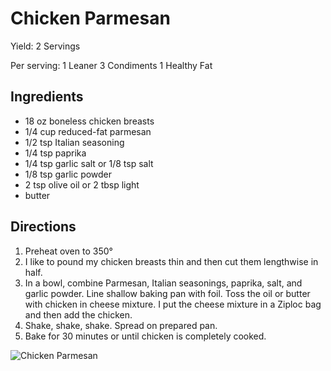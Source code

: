 # Chicken Parmesan

Yield: 2 Servings

Per serving:
1 Leaner
3 Condiments
1 Healthy Fat

## Ingredients
* 18 oz boneless chicken breasts
* 1/4 cup reduced-fat parmesan
* 1/2 tsp Italian seasoning
* 1/4 tsp paprika
* 1/4 tsp garlic salt or 1/8 tsp salt
* 1/8 tsp garlic powder
* 2 tsp olive oil or 2 tbsp light
* butter

## Directions
1. Preheat oven to 350°
2. I like to pound my chicken breasts thin and then cut them lengthwise in half.
3. In a bowl, combine Parmesan, Italian seasonings, paprika, salt, and garlic powder. Line shallow baking pan with foil. Toss the oil or butter with chicken in cheese mixture. I put the cheese mixture in a Ziploc bag and then add the chicken.
4. Shake, shake, shake. Spread on prepared pan.
5. Bake for 30 minutes or until chicken is completely cooked.

![Chicken Parmesan](./Chicken%20Parmesan.png)

